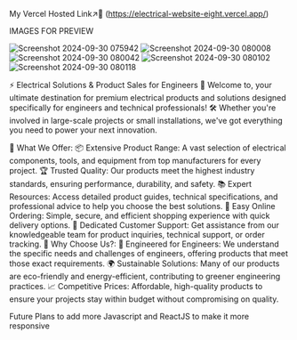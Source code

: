 My Vercel Hosted Link↗️🔗 (https://electrical-website-eight.vercel.app/)

IMAGES FOR PREVIEW

![Screenshot 2024-09-30 075942](https://github.com/user-attachments/assets/7ac2347f-e330-4f06-aa63-22eff5fae933)
![Screenshot 2024-09-30 080008](https://github.com/user-attachments/assets/cb69caba-cf67-4e33-a181-4bb73cac3d98)
![Screenshot 2024-09-30 080042](https://github.com/user-attachments/assets/126aca35-40e9-475a-b649-b6dd6434f10e)
![Screenshot 2024-09-30 080102](https://github.com/user-attachments/assets/792f2ac4-4d15-4970-94c7-ca2be1e863ba)
![Screenshot 2024-09-30 080118](https://github.com/user-attachments/assets/80cb243c-3230-4657-b109-e0268112f04d)

⚡ Electrical Solutions & Product Sales for Engineers 🔌
Welcome to,  your ultimate destination for premium electrical products and solutions designed specifically for engineers and technical professionals! 🛠️ Whether you're involved in large-scale projects or small installations, we've got everything you need to power your next innovation.

🔹 What We Offer:
📦 Extensive Product Range: A vast selection of electrical components, tools, and equipment from top manufacturers for every project.
🏆 Trusted Quality: Our products meet the highest industry standards, ensuring performance, durability, and safety.
📚 Expert Resources: Access detailed product guides, technical specifications, and professional advice to help you choose the best solutions.
🛒 Easy Online Ordering: Simple, secure, and efficient shopping experience with quick delivery options.
🤝 Dedicated Customer Support: Get assistance from our knowledgeable team for product inquiries, technical support, or order tracking.
🚀 Why Choose Us?:
🔧 Engineered for Engineers: We understand the specific needs and challenges of engineers, offering products that meet those exact requirements.
🌍 Sustainable Solutions: Many of our products are eco-friendly and energy-efficient, contributing to greener engineering practices.
📈 Competitive Prices: Affordable, high-quality products to ensure your projects stay within budget without compromising on quality.


Future Plans to add more Javascript and ReactJS to make it more responsive
